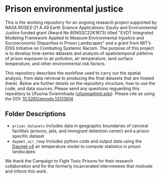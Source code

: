 # Prison environmental justice

This is the working repository for an ongoing research project supported by NASA ROSES-21 A.49 Earth Science Applications: Equity and Environmental Justice funded grant (Award No 80NSSC22K1673) titled "EVDT Integrated Modeling Framework Applied to Measure Environmental Injustice and Socioeconomic Disparities in Prison Landscapes" and a grant from MIT’s IDSS Initiative on Combating Systemic Racism. The purpose of this project is to develop time-series datasets and analysis of spatiotemporal patterns of prison exposure to air pollution, air temperature, land surface temperature, and other environmental risk factors.

This repository describes the workflow used to carry out the spatial analysis, from data retrieval to producing the final datasets that are hosted (here). Below are further details on the repository structure, how to use the code, and data sources. Please send any questions reguarding this repository to Ufuoma Ovienmhada (ufuoma@mit.edu). Please cite as using the DOI: [10.5281/zenodo.13313914](https://doi.org/10.5281/zenodo.13313915)  

## Folder Descriptions
- `prison_datasets` Includes data in geographic boundaries of carceral facilities (prisons, jails, and immigrant detention center) and a prison specific dataset
- `daymet_air_temp` Includes python code and output data using the [Daymet v4](https://daymet.ornl.gov/overview) air temperature model to compute statistics in prison landscapes

We thank the Campaign to Fight Toxic Prisons for their research collaboration and for the formerly incarcerated interviewees that motivate and inform this work.
